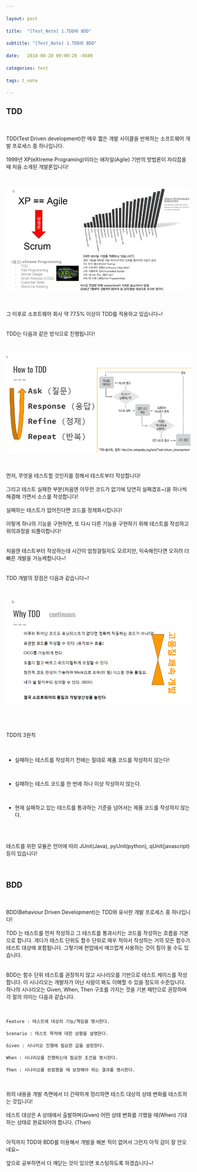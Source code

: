 ```yaml
---

layout: post

title:  "[Test_Note] 1.TDD와 BDD"

subtitle: "[Test_Note] 1.TDD와 BDD"

date:   2018-08-28 09:00:20 -0500

categories: test

tags: t_note

---
```


## TDD

<br>
<br>
TDD(Test Driven development)란 매우 짧은 개발 사이클을 반복하는 소프트웨어 개발 프로세스 중 하나입니다.
<br>
<br>
1999년 XP(eXtreme Programing)이라는 애자일(Agile) 기반의 방법론이 자리잡을 때 처음 소개된 개발론입니다!
<br>
<br>
<br>

![image](/image/Test_image/test_image_01.png)

<br>
<br>
그 이후로 소프트웨어 회사 약 77.5% 이상이 TDD를 적용하고 있습니다~!
<br>
<br>
<br>
TDD는 다음과 같은 방식으로 진행됩니다!
<br>
<br>
<br>

![image](/image/Test_image/test_image_02.png)

<br>
<br>
먼저, 무엇을 테스트할 것인지를 정해서 테스트부터 작성합니다!
<br>
<br>
그리고 테스트 실패한 부분(처음엔 아무런 코드가 없기에 당연히 실패겠죠~)을 하나씩 해결해 가면서 소스를 작성합니다!
<br>
<br>
실패하는 테스트가 없어진다면 코드를 정제화시킵니다!
<br>
<br>
이렇게 하나의 기능을 구현하면, 또 다시 다른 기능을 구현하기 위해 테스트를 작성하고 위의과정을 되풀이합니다!
<br>
<br>
<br>
처음엔 테스트부터 작성하는데 시간이 엄청걸릴지도 모르지만, 익숙해진다면 오히려 더 빠른 개발을 가능케합니다~!
<br>
<br>
<br>
TDD 개발의 장점은 다음과 같습니다~!
<br>
<br>
<br>

![image](/image/Test_image/test_image_03.png)

<br>
<br>
<br>
TDD의 3원칙
<br>
<br>
<br>

- 실패하는 테스트를 작성하기 전에는 절대로 제품 코드를 작성하지 않는다!

<br>

- 실패하는 테스트 코드를 한 번에 하나 이상 작성하지 않는다.

<br>

- 현재 실패하고 있는 테스트를 통과하는 기준을 넘어서는 제품 코드를 작성하지 않는다.

<br>
<br>
<br>
테스트를 위한 모듈은 언어에 따라 JUnit(Java), pyUnit(python), qUnit(javascript) 등이 있습니다!

<br>
<br>
<br>

## BDD

<br>
<br>
BDD(Behaviour Driven Development)는 TDD와 유사한 개발 프로세스 중 하나입니다!
<br>
<br>
TDD 는 테스트를 먼저 작성하고 그 테스트를 통과시키는 코드를 작성하는 흐름을 기본으로 합니다. 게다가 테스트 단위도 함수 단위로 매우 작아서 작성하는 거의 모든 함수가 테스트 대상에 포함됩니다. 그렇기에 현업에서 매끄럽게 사용하는 것이 힘이 들 수도 있습니다.
<br>
<br>
<br>
BDD는 함수 단위 테스트를 권장하지 않고 시나리오를 기반으로 테스트 케이스를 작성합니다. 이 시나리오는 개발자가 아닌 사람이 봐도 이해할 수 있을 정도의 수준입니다. 하나의 시나리오는 Given, When, Then 구조를 가지는 것을 기본 패턴으로 권장하며 각 절의 의미는 다음과 같습니다.
<br>
<br>
<br>

```
Feature : 테스트에 대상의 기능/책임을 명시한다.

Scenario : 테스트 목적에 대한 상황을 설명한다.

Given : 시나리오 진행에 필요한 값을 설정한다.

When : 시나리오를 진행하는데 필요한 조건을 명시한다.

Then : 시나리오를 완료했을 때 보장해야 하는 결과를 명시한다.
```

<br>
<br>
위의 내용을 개발 측면에서 더 간략하게 정리하면 테스트 대상의 상태 변화를 테스트하는 것입니다!
<br>
<br>
테스트 대상은 A 상태에서 출발하며(Given) 어떤 상태 변화를 가했을 때(When) 기대하는 상태로 완료되어야 합니다. (Then)
<br>
<br>
<br>
아직까지 TDD와 BDD를 이용해서 개발을 해본 적이 없어서 그런지 아직 감이 잘 안오네요~
<br>
<br>
앞으로 공부하면서 더 깨닫는 것이 있으면 포스팅하도록 하겠습니다~!





